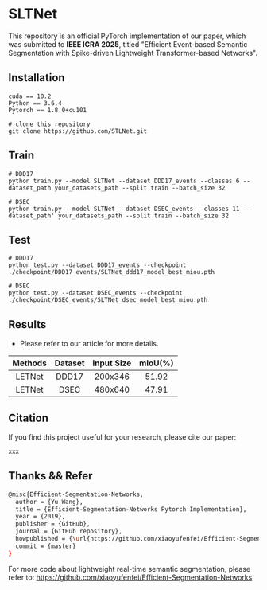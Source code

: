 # SLTNet

This repository is an official PyTorch implementation of our paper, which was submitted to **IEEE ICRA 2025**, titled "Efficient Event-based Semantic Segmentation with Spike-driven
Lightweight Transformer-based Networks".


## Installation

```
cuda == 10.2
Python == 3.6.4
Pytorch == 1.8.0+cu101

# clone this repository
git clone https://github.com/STLNet.git

```

## Train

```
# DDD17
python train.py --model SLTNet --dataset DDD17_events --classes 6 --dataset_path your_datasets_path --split train --batch_size 32

# DSEC
python train.py --model SLTNet --dataset DSEC_events --classes 11 --dataset_path' your_datasets_path --split train --batch_size 32
```



## Test

```
# DDD17
python test.py --dataset DDD17_events --checkpoint ./checkpoint/DDD17_events/SLTNet_ddd17_model_best_miou.pth

# DSEC
python test.py --dataset DSEC_events --checkpoint ./checkpoint/DSEC_events/SLTNet_dsec_model_best_miou.pth
```


## Results

- Please refer to our article for more details.

| Methods | Dataset | Input Size | mIoU(%) |
| :-----: | :-----: | :--------: | :-----: |
| LETNet  |  DDD17  |  200x346   |  51.92  |
| LETNet  |  DSEC   |  480x640   |  47.91  |



## Citation

If you find this project useful for your research, please cite our paper:

```
xxx
```

## Thanks && Refer

```bash
@misc{Efficient-Segmentation-Networks,
  author = {Yu Wang},
  title = {Efficient-Segmentation-Networks Pytorch Implementation},
  year = {2019},
  publisher = {GitHub},
  journal = {GitHub repository},
  howpublished = {\url{https://github.com/xiaoyufenfei/Efficient-Segmentation-Networks}},
  commit = {master}
}
```

For more code about lightweight real-time semantic segmentation, please refer to: https://github.com/xiaoyufenfei/Efficient-Segmentation-Networks

